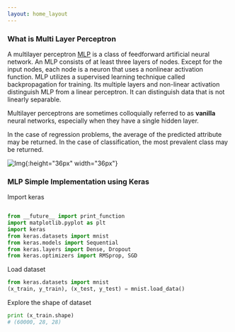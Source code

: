 ```yaml
---
layout: home_layout
---
```

### [](#header-2)What is Multi Layer Perceptron

A multilayer perceptron [MLP](https://en.wikipedia.org/wiki/Multilayer_perceptron) is a class of feedforward artificial neural network. An MLP consists of at least three layers of nodes. Except for the input nodes, each node is a neuron that uses a nonlinear activation function. MLP utilizes a supervised learning technique called backpropagation for training. Its multiple layers and non-linear activation distinguish MLP from a linear perceptron. It can distinguish data that is not linearly separable.

Multilayer perceptrons are sometimes colloquially referred to as **vanilla** neural networks, especially when they have a single hidden layer.

In the case of regression problems, the average of the predicted attribute may be returned. In the case of classification, the most prevalent class may be returned.

![Img](https://cdn-images-1.medium.com/max/2000/1*bhFifratH9DjKqMBTeQG5A.gif){:height="36px" width="36px"}

### [](#header-3)MLP Simple Implementation using Keras

Import keras
```python

from __future__ import print_function
import matplotlib.pyplot as plt
import keras
from keras.datasets import mnist
from keras.models import Sequential
from keras.layers import Dense, Dropout
from keras.optimizers import RMSprop, SGD
```

Load dataset
```python
from keras.datasets import mnist
(x_train, y_train), (x_test, y_test) = mnist.load_data()
```

Explore the shape of dataset
```python
print (x_train.shape)
# (60000, 28, 28)
```